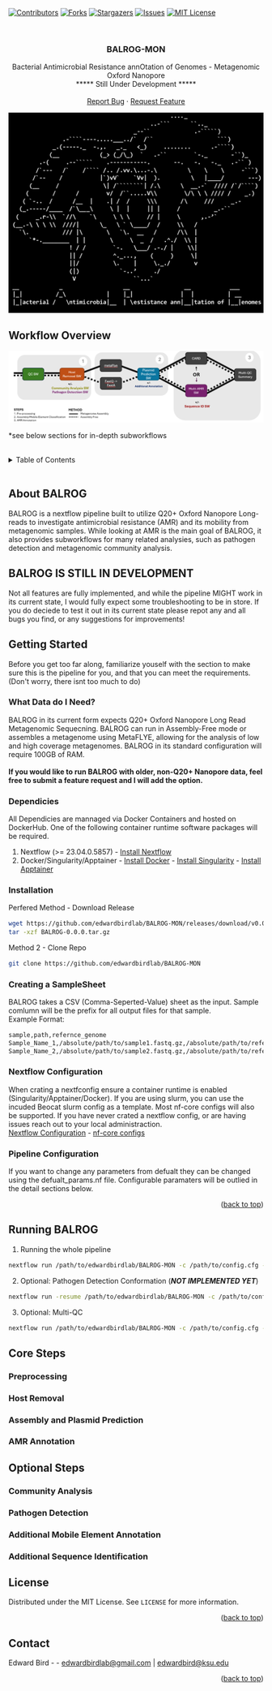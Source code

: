 <a name="readme-top"></a>

<!-- PROJECT SHIELDS -->
[![Contributors][contributors-shield]][contributors-url]
[![Forks][forks-shield]][forks-url]
[![Stargazers][stars-shield]][stars-url]
[![Issues][issues-shield]][issues-url]
[![MIT License][license-shield]][license-url]
<!-- [![LinkedIn][linkedin-shield]][linkedin-url] -->

<!-- PROJECT LOGO -->
<br />

<h3 align="center">BALROG-MON</h3>

  <p align="center">
    Bacterial Antimicrobial Resistance annOtation of Genomes - Metagenomic Oxford Nanopore
    <br />
    ***** Still Under Development *****
    <br />
    <br />
    <a href="https://github.com/edwardbirdlab/HT-BALRROG/issues/new?labels=bug&template=bug-report---.md">Report Bug</a>
    ·
    <a href="https://github.com/edwardbirdlab/HT-BALRROG/issues/new?labels=enhancement&template=feature-request---.md">Request Feature</a>
  </p>
</div>

<!-- Workflow Overview -->

<picture>
  <!-- Dark mode image -->
  <source media="(prefers-color-scheme: dark)" srcset="images/balrog_darkmode.png"> 
  <!-- Light mode image -->
  <source media="(prefers-color-scheme: light)" srcset="images/balrog_lightmode.png">
  <!-- Fallback image -->
  <img alt="Nextflow Logo" src="images/balrog_darkmode.png">
</picture>


## Workflow Overview

<picture>

  <source media="(prefers-color-scheme: dark)" srcset="images/balrog_workflow_light.png"> 
  <source media="(prefers-color-scheme: light)" srcset="images/balrog_workflow_light.png">
  <img alt="Nextflow Logo" src="images/balrog_workflow_light.png">
</picture>

*see below sections for in-depth subworkflows

<br />

<!--
<p align="right">(<a href="#readme-top">back to top</a>)</p>
-->

<!-- TABLE OF CONTENTS -->
<details>
  <summary>Table of Contents</summary>
  <ol>
    <li>
      <a href="#about-balrog">About BALROG</a>
    </li>
    <li>
      <a href="#getting-started">Getting Started</a>
      <ul>
        <li><a href="#what-data-do-i-need">What Data do I Need?</a></li>
        <li><a href="#dependicies">Dependicies</a></li>
        <li><a href="#installation">Installation</a></li>
        <li><a href="#creating-a-samplesheet">Creating Sample Sheets</a></li>
        <li><a href="#nextflow-configuration">Nextflow Configuration</a></li>
        <li><a href="#pipeline-configuration">Pipeline Configuration</a></li>
      </ul>
    </li>
    <li>
      <a href="#running-balrog">Running Balrog</a>
    </li>
    <li>
      <a href="#core-steps">Core Steps</a>
      <ul>
        <li><a href="#preprocessing">Preprocessing</a></li>
        <li><a href="#host-removal">Host Removal</a></li>
        <li><a href="#assembly-and-plasmid-prediction">Assembly and Plasmid Prediction</a></li>
        <li><a href="#amr-annotation">AMR Annotation</a></li>
      </ul>
    </li>
    <li>
      <a href="#optional-steps">Optional Steps</a>
      <ul>
        <li><a href="#community-analysis">Community Analysis</a></li>
        <li><a href="#pathogen-detection">Pathogen Detection</a></li>
        <li><a href="#additional-mobile-element-annotation">Additional Mobile Element Annotation</a></li>
        <li><a href="#additional-sequence-identification">Additional Sequence Identification</a></li>
      </ul>
    </li>
    <li><a href="#contact">Contact Information</a></li>
  </ol>
</details>

<br />

<!-- ABOUT THE PROJECT -->


## About BALROG

<!-- [![Product Name Screen Shot][product-screenshot]](https://example.com) -->

BALROG is a nextflow pipeline built to utilize Q20+ Oxford Nanopore Long-reads to investigate antimicrobial resistance (AMR) and its mobility from metagenomic samples. While looking at AMR
is the main goal of BALROG, it also provides subworkflows for many related analysies, such as pathogen detection and metagenomic community analysis. 


## BALROG IS STILL IN DEVELOPMENT

Not all features are fully implemented, and while the pipeline MIGHT work in its current state, I would fully expect some troubleshooting to be in store. If you do deciede to test it out in its current state
please repot any and all bugs you find, or any suggestions for improvements!


<!-- GETTING STARTED -->
## Getting Started

Before you get too far along, familiarize youself with the section to make sure this is the pipeline for you, and that you can meet the requirements. (Don't worry, there isnt too much to do)

### What Data do I Need?

BALROG in its current form expects Q20+ Oxford Nanopore Long Read Metagenomic Sequecning. BALROG can run in Assembly-Free mode or assembles a metagenome using MetaFLYE, allowing for the analysis of low and high coverage metagenomes. BALROG in its standard configuration
 will require 100GB of RAM.
<br />
<br />
**If you would like to run BALROG with older, non-Q20+ Nanopore data, feel free to submit a feature request and I will add the option.**

### Dependicies

All Dependicies are mannaged via Docker Containers and hosted on DockerHub. One of the following container runtime software packages will be required.
<br />
1. Nextflow (>= 23.04.0.5857) - [Install Nextflow](https://www.nextflow.io/docs/latest/install.html)
2. Docker/Singularity/Apptainer - [Install Docker](https://docs.docker.com/engine/install/) - [Install Singularity](https://docs.sylabs.io/guides/3.0/user-guide/installation.html) - [Install Apptainer](https://apptainer.org/docs/admin/main/installation.html)

### Installation

Perfered Method - Download Release
   ```sh
   wget https://github.com/edwardbirdlab/BALROG-MON/releases/download/v0.0.0/BALROG-0.0.0.tar.gz
   tar -xzf BALROG-0.0.0.tar.gz
   ```
Method 2 - Clone Repo
   ```sh
   git clone https://github.com/edwardbirdlab/BALROG-MON
   ```

### Creating a SampleSheet

BALROG takes a CSV (Comma-Seperted-Value) sheet as the input. Sample comlumn will be the prefix for all output files for that sample. 
<br />
Example Format:
```
sample,path,refernce_genome
Sample_Name_1,/absolute/path/to/sample1.fastq.gz,/absolute/path/to/reference_genome_1.fna
Sample_Name_2,/absolute/path/to/sample2.fastq.gz,/absolute/path/to/reference_genome_1.fna
```

### Nextflow Configuration

When crating a nextfconfig ensure a container runtime is enabled (Singularity/Apptainer/Docker). If you are using slurm, you can use the incuded Beocat slurm config as a template. Most nf-core configs will also be supported. If you have never crated a nextflow config, or are having issues reach out to your local administraction.
<br />
[Nextflow Configuration](https://www.nextflow.io/docs/latest/config.html) - [nf-core configs](https://nf-co.re/configs)


### Pipeline Configuration

If you want to change any parameters from defualt they can be changed using the defualt_params.nf file. Configurable paramaters will be outlied in the detail sections below.

<p align="right">(<a href="#readme-top">back to top</a>)</p>


## Running BALROG
1. Running the whole pipeline
```sh
nextflow run /path/to/edwardbirdlab/BALROG-MON -c /path/to/config.cfg -params-file /path/to/edwardbirdlab/BALROG-MON/defualt_params.nf
```
2. Optional: Pathogen Detection Conformation (***NOT IMPLEMENTED YET***)
```sh
nextflow run -resume /path/to/edwardbirdlab/BALROG-MON -c /path/to/config.cfg -params-file /path/to/edwardbirdlab/BALROG-MON/defualt_params.nf --taxid-list /path/to/taxid_list.txt
```
3. Optional: Multi-QC
```sh 
nextflow run /path/to/edwardbirdlab/BALROG-MON -c /path/to/config.cfg -params-file /path/to/edwardbirdlab/BALROG-MON/defualt_params.nf --workflow-opt multiqc
```

## Core Steps

### Preprocessing

### Host Removal

### Assembly and Plasmid Prediction

### AMR Annotation

## Optional Steps

### Community Analysis

### Pathogen Detection

### Additional Mobile Element Annotation

### Additional Sequence Identification

<!-- ROADMAP 
## Roadmap

- [ ] Feature 1
- [ ] Feature 2
- [ ] Feature 3
    - [ ] Nested Feature

See the [open issues](https://github.com/edwardbirdlab/HT-BALRROG/issues) for a full list of proposed features (and known issues).

<p align="right">(<a href="#readme-top">back to top</a>)</p>


-->

<!-- LICENSE -->
## License

Distributed under the MIT License. See `LICENSE` for more information.

<p align="right">(<a href="#readme-top">back to top</a>)</p>



<!-- CONTACT -->
## Contact

Edward Bird -  - edwardbirdlab@gmail.com  |  edwardbird@ksu.edu

<p align="right">(<a href="#readme-top">back to top</a>)</p>

<!-- MARKDOWN LINKS & IMAGES -->
<!-- https://www.markdownguide.org/basic-syntax/#reference-style-links -->
[contributors-shield]: https://img.shields.io/github/contributors/edwardbirdlab/HT-BALRROG.svg?style=for-the-badge
[contributors-url]: https://github.com/edwardbirdlab/HT-BALRROG/graphs/contributors
[forks-shield]: https://img.shields.io/github/forks/edwardbirdlab/HT-BALRROG.svg?style=for-the-badge
[forks-url]: https://github.com/edwardbirdlab/HT-BALRROG/network/members
[stars-shield]: https://img.shields.io/github/stars/edwardbirdlab/HT-BALRROG.svg?style=for-the-badge
[stars-url]: https://github.com/edwardbirdlab/HT-BALRROG/stargazers
[issues-shield]: https://img.shields.io/github/issues/edwardbirdlab/HT-BALRROG.svg?style=for-the-badge
[issues-url]: https://github.com/edwardbirdlab/HT-BALRROG/issues
[license-shield]: https://img.shields.io/github/license/edwardbirdlab/HT-BALRROG.svg?style=for-the-badge
[license-url]: https://github.com/edwardbirdlab/HT-BALRROG/blob/master/LICENSE
[linkedin-shield]: https://img.shields.io/badge/-LinkedIn-black.svg?style=for-the-badge&logo=linkedin&colorB=555
[linkedin-url]: https://linkedin.com/in/linkedin_username
[Nextflow-url]: https://nextflow.io
[nextflow.io]: https://github.com/nextflow-io/nextflow/workflows/Nextflow%20CI/badge.svg
